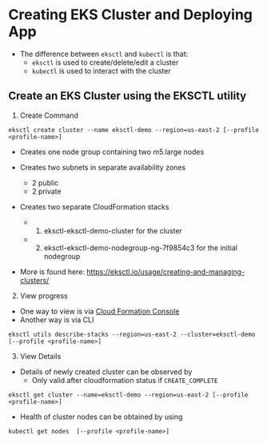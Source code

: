 # Creating EKS Cluster and Deploying App

- The difference between `eksctl` and `kubectl` is that:
    - `eksctl` is used to create/delete/edit a cluster
    - `kubectl` is used to interact with the cluster

## Create an EKS Cluster using the EKSCTL utility

1. Create Command

```
eksctl create cluster --name eksctl-demo --region=us-east-2 [--profile <profile-name>]
```     

- Creates one node group containing two m5.large nodes
- Creates two subnets in separate availability zones
    - 2 public
    - 2 private
- Creates two separate CloudFormation stacks 
    - 1. eksctl-eksctl-demo-cluster for the cluster
    - 2. eksctl-eksctl-demo-nodegroup-ng-7f9854c3 for the initial nodegroup

- More is found here: https://eksctl.io/usage/creating-and-managing-clusters/

2. View progress
- One way to view is via [Cloud Formation Console](https://us-east-2.console.aws.amazon.com/cloudformation/)
- Another way is via CLI
```
eksctl utils describe-stacks --region=us-east-2 --cluster=eksctl-demo [--profile <profile-name>]
```

3. View Details
- Details of newly created cluster can be observed by 
    - Only valid after cloudformation status if `CREATE_COMPLETE`
```
eksctl get cluster --name=eksctl-demo --region=us-east-2 [--profile <profile-name>]
```

- Health of cluster nodes can be obtained by using

```
kubectl get nodes  [--profile <profile-name>]
```
